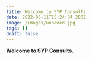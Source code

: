 ```yaml
---
title: Welcome to SYP Consults
date: 2022-06-11T13:24:34.283Z
image: /images/unnamed.jpg
tags: []
draft: false
---
```

**Welcome to SYP Consults.**